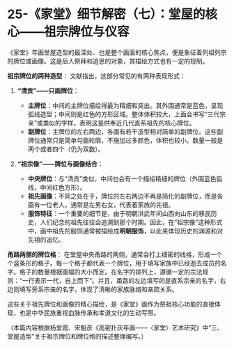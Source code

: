 # 25-《家堂》细节解密（七）：堂屋的核心——祖宗牌位与仪容

《家堂》年画堂屋造型的最深处、也是整个画面的核心焦点，便是象征着列祖列宗的牌位或画像。这是后人祭拜和追思的对象，其描绘方式也有一定的规制。

**祖宗牌位的两种造型**：
文献指出，这部分常见的有两种表现形式：

1.  **“清贡”——只画牌位**：
    *   **主牌位**：中间的主牌位描绘得最为精细和突出。其外围通常是蓝色，呈现弧线造型；中间则是红色的方形区域。整体体积较大，上面会书写“三代宗亲”或类似的字样，表明这是供奉近几代直系祖先的核心牌位。
    *   **副牌位**：主牌位的左右两边，各画有若干造型相对简单的副牌位。这些副牌位通常只是简单勾画轮廓，不施加过多颜色，体积也较小。数量一般是两个或者四个（仍为双数）。

2.  **“祖宗像”——牌位与画像结合**：
    *   **中央牌位**：与“清贡”类似，中间也会有一个描绘精细的牌位（外围蓝色弧线，中间红色方形）。
    *   **祖先画像**：不同之处在于，牌位的左右两边不再是简化的副牌位，而是各画有一位老人，通常是左男右女，代表着家族的先祖。
    *   **服饰特征**：一个重要的细节是，由于明朝洪武年间山西向山东的移民历史，人们纪念的祖先往往会追溯到那个时期。因此，在“祖宗像”这种形式中，画中祖先的服饰通常被描绘成**明朝服饰**，以此来体现历史的渊源和对先祖的追忆。

**甬路两侧的牌位格**：
在堂屋中央甬路的两侧，通常会打上细密的线格，形成一个个竖条形的格子。每一个格子都代表一个牌位，用于填写家族中已经逝去成员的名字。格子的数量根据画幅的大小而定。在名字的排列上，遵循一定的宗法规则：“一行表示一代，自上而下”。并且，甬路的左边填写的是直系宗亲的名字，右边则填写旁系宗亲的名字，体现了清晰的家族脉络和亲疏关系。

这些关于祖先牌位和画像的精心描绘，是《家堂》画作为祭祖核心功能的直接体现，也是中华民族重视血脉传承和孝道文化的生动写照。

（本篇内容根据杨爱霞、宋魁彦《高密扑灰年画——〈家堂〉艺术研究》中“三、堂屋造型”关于祖宗牌位和牌位格的描述整理编写。）